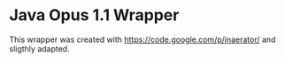 Java Opus 1.1 Wrapper
=====================

This wrapper was created with https://code.google.com/p/jnaerator/ and sligthly adapted.
